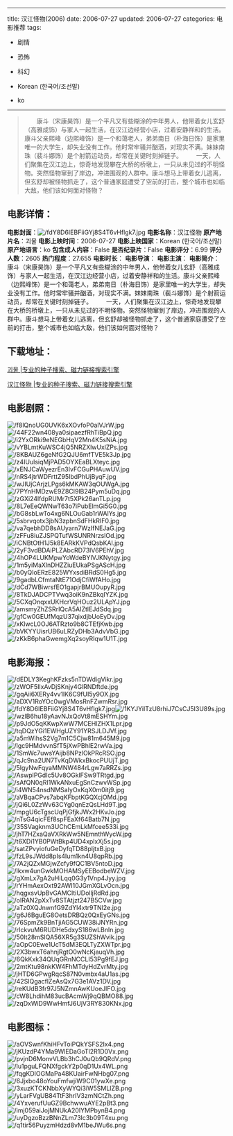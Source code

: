 
---
title: 汉江怪物(2006)
date: 2006-07-27
updated: 2006-07-27
categories: 电影推荐
tags:
- 剧情
- 恐怖
- 科幻

- Korean (한국어/조선말)
- ko
---


> 　　康斗（宋康昊饰）是一个平凡又有些糊涂的中年男人，他带着女儿玄舒（高雅成饰）与家人一起生活，在汉江边经营小店，过着安静祥和的生活。康斗父亲熙峰（边熙峰饰）是一个和蔼老人，弟弟南日（朴海日饰）是家里唯一的大学生，却失业没有工作。他时常牢骚并酗酒，对现实不满。妹妹南珠（裴斗娜饰）是个射箭运动员，却常在关键时刻掉链子。 　　一天，人们聚集在汉江边上，惊奇地发现攀在大桥的桥墩上，一只从未见过的不明怪物。突然怪物窜到了岸边，冲进围观的人群中。康斗想马上带着女儿逃离，但玄舒却被怪物抓走了，这个普通家庭遭受了空前的打击，整个城市也如临大敌，他们该如何面对怪物？

## **电影详情**：

**电影封面**：<img src="https://image.tmdb.org/t/p/w200/fdY8D6IEBFiiGYj8S4T6vHflgk7.jpg" alt="/fdY8D6IEBFiiGYj8S4T6vHflgk7.jpg" title="/fdY8D6IEBFiiGYj8S4T6vHflgk7.jpg">
**电影名称**：汉江怪物
**原产地片名**：괴물
**电影上映时间**：2006-07-27
**电影上映国家**：Korean (한국어/조선말)
**原产地语言**：ko
**包含成人内容**：False
**是否纪录片**：False
**电影评分**：6.99
**评分人数**：2605
**热门程度**：27.655
**电影时长**：
**电影导演**：
**电影主演**：
**电影简介**：　　康斗（宋康昊饰）是一个平凡又有些糊涂的中年男人，他带着女儿玄舒（高雅成饰）与家人一起生活，在汉江边经营小店，过着安静祥和的生活。康斗父亲熙峰（边熙峰饰）是一个和蔼老人，弟弟南日（朴海日饰）是家里唯一的大学生，却失业没有工作。他时常牢骚并酗酒，对现实不满。妹妹南珠（裴斗娜饰）是个射箭运动员，却常在关键时刻掉链子。 　　一天，人们聚集在汉江边上，惊奇地发现攀在大桥的桥墩上，一只从未见过的不明怪物。突然怪物窜到了岸边，冲进围观的人群中。康斗想马上带着女儿逃离，但玄舒却被怪物抓走了，这个普通家庭遭受了空前的打击，整个城市也如临大敌，他们该如何面对怪物？

## **下载地址**：
[괴물 |专业的种子搜索、磁力链接搜索引擎](https://movie.amd794.com:2083/?search=%EA%B4%B4%EB%AC%BC&ordering=&mode=match_phrase&page_size=10&page=1)

[汉江怪物 |专业的种子搜索、磁力链接搜索引擎](https://movie.amd794.com:2083/?search=%E6%B1%89%E6%B1%9F%E6%80%AA%E7%89%A9&ordering=&mode=match_phrase&page_size=10&page=1)
 

## **电影剧照**：
<img src="https://image.tmdb.org/t/p/original/f8lQnoUG0UVK6xXOvfoP0alVJrW.jpg" alt="/f8lQnoUG0UVK6xXOvfoP0alVJrW.jpg" title="/f8lQnoUG0UVK6xXOvfoP0alVJrW.jpg"><img src="https://image.tmdb.org/t/p/original/44F22wn408ya0sipaezfRhTiBpQ.jpg" alt="/44F22wn408ya0sipaezfRhTiBpQ.jpg" title="/44F22wn408ya0sipaezfRhTiBpQ.jpg"><img src="https://image.tmdb.org/t/p/original/i2YxORki9eNEGbHqV2Mn4K5sNiA.jpg" alt="/i2YxORki9eNEGbHqV2Mn4K5sNiA.jpg" title="/i2YxORki9eNEGbHqV2Mn4K5sNiA.jpg"><img src="https://image.tmdb.org/t/p/original/vYBLmtKuWSC4jQ5NRZXlwUxlZPs.jpg" alt="/vYBLmtKuWSC4jQ5NRZXlwUxlZPs.jpg" title="/vYBLmtKuWSC4jQ5NRZXlwUxlZPs.jpg"><img src="https://image.tmdb.org/t/p/original/8KBAUZ6geNfG2QJU6mfTVE5k3Jp.jpg" alt="/8KBAUZ6geNfG2QJU6mfTVE5k3Jp.jpg" title="/8KBAUZ6geNfG2QJU6mfTVE5k3Jp.jpg"><img src="https://image.tmdb.org/t/p/original/z4IUulsiqMjPAD5OYXEaBLXteyc.jpg" alt="/z4IUulsiqMjPAD5OYXEaBLXteyc.jpg" title="/z4IUulsiqMjPAD5OYXEaBLXteyc.jpg"><img src="https://image.tmdb.org/t/p/original/xENJCaWyezrEn3IvFCGuPHAuwUV.jpg" alt="/xENJCaWyezrEn3IvFCGuPHAuwUV.jpg" title="/xENJCaWyezrEn3IvFCGuPHAuwUV.jpg"><img src="https://image.tmdb.org/t/p/original/nRS4jtrWDFrttZ95IbdPhUjByqF.jpg" alt="/nRS4jtrWDFrttZ95IbdPhUjByqF.jpg" title="/nRS4jtrWDFrttZ95IbdPhUjByqF.jpg"><img src="https://image.tmdb.org/t/p/original/wJIUjCArjzLPgs6kMKAW3qOUWgA.jpg" alt="/wJIUjCArjzLPgs6kMKAW3qOUWgA.jpg" title="/wJIUjCArjzLPgs6kMKAW3qOUWgA.jpg"><img src="https://image.tmdb.org/t/p/original/7PYnHMDzwE9Z8CI9lB24Pym5uDq.jpg" alt="/7PYnHMDzwE9Z8CI9lB24Pym5uDq.jpg" title="/7PYnHMDzwE9Z8CI9lB24Pym5uDq.jpg"><img src="https://image.tmdb.org/t/p/original/zGXi24lfdpRUMr7t5XPk26anTLp.jpg" alt="/zGXi24lfdpRUMr7t5XPk26anTLp.jpg" title="/zGXi24lfdpRUMr7t5XPk26anTLp.jpg"><img src="https://image.tmdb.org/t/p/original/8L7eEeQWNwT63o7iPubElmGi5G0.jpg" alt="/8L7eEeQWNwT63o7iPubElmGi5G0.jpg" title="/8L7eEeQWNwT63o7iPubElmGi5G0.jpg"><img src="https://image.tmdb.org/t/p/original/bG8sbLwTo4xg6NLOuGab1rWAlYs.jpg" alt="/bG8sbLwTo4xg6NLOuGab1rWAlYs.jpg" title="/bG8sbLwTo4xg6NLOuGab1rWAlYs.jpg"><img src="https://image.tmdb.org/t/p/original/5sbrvqotx3jbN3zpbnSdFHkRIF0.jpg" alt="/5sbrvqotx3jbN3zpbnSdFHkRIF0.jpg" title="/5sbrvqotx3jbN3zpbnSdFHkRIF0.jpg"><img src="https://image.tmdb.org/t/p/original/va7qebhDD8sAUyarn7WzIfNEJaG.jpg" alt="/va7qebhDD8sAUyarn7WzIfNEJaG.jpg" title="/va7qebhDD8sAUyarn7WzIfNEJaG.jpg"><img src="https://image.tmdb.org/t/p/original/zFFu8iuZJSPQTufWSUNRNrzslOd.jpg" alt="/zFFu8iuZJSPQTufWSUNRNrzslOd.jpg" title="/zFFu8iuZJSPQTufWSUNRNrzslOd.jpg"><img src="https://image.tmdb.org/t/p/original/iCNBtOtH1J5k8EARkKVPdQsbKAl.jpg" alt="/iCNBtOtH1J5k8EARkKVPdQsbKAl.jpg" title="/iCNBtOtH1J5k8EARkKVPdQsbKAl.jpg"><img src="https://image.tmdb.org/t/p/original/2yF3vdBDAiPLZAbcRD73lV6PEhV.jpg" alt="/2yF3vdBDAiPLZAbcRD73lV6PEhV.jpg" title="/2yF3vdBDAiPLZAbcRD73lV6PEhV.jpg"><img src="https://image.tmdb.org/t/p/original/4hOP4LUKMpwYoWdeBYIVJKNytgy.jpg" alt="/4hOP4LUKMpwYoWdeBYIVJKNytgy.jpg" title="/4hOP4LUKMpwYoWdeBYIVJKNytgy.jpg"><img src="https://image.tmdb.org/t/p/original/1m5yiMaXlnDHZZiuEUkaPSgAScH.jpg" alt="/1m5yiMaXlnDHZZiuEUkaPSgAScH.jpg" title="/1m5yiMaXlnDHZZiuEUkaPSgAScH.jpg"><img src="https://image.tmdb.org/t/p/original/b0yQIoERzE825WYxsdiBRdS0Hg5.jpg" alt="/b0yQIoERzE825WYxsdiBRdS0Hg5.jpg" title="/b0yQIoERzE825WYxsdiBRdS0Hg5.jpg"><img src="https://image.tmdb.org/t/p/original/9gadbLCfmtaNtE71OdjCfiWfAHo.jpg" alt="/9gadbLCfmtaNtE71OdjCfiWfAHo.jpg" title="/9gadbLCfmtaNtE71OdjCfiWfAHo.jpg"><img src="https://image.tmdb.org/t/p/original/dCd7WBiwrsfEO1gapjrBMUOupyR.jpg" alt="/dCd7WBiwrsfEO1gapjrBMUOupyR.jpg" title="/dCd7WBiwrsfEO1gapjrBMUOupyR.jpg"><img src="https://image.tmdb.org/t/p/original/8TkDJADCPTVwq3oiK9nZBkqIYZK.jpg" alt="/8TkDJADCPTVwq3oiK9nZBkqIYZK.jpg" title="/8TkDJADCPTVwq3oiK9nZBkqIYZK.jpg"><img src="https://image.tmdb.org/t/p/original/5CXqOnqxxUKHcrVqHOuz2ULApYJ.jpg" alt="/5CXqOnqxxUKHcrVqHOuz2ULApYJ.jpg" title="/5CXqOnqxxUKHcrVqHOuz2ULApYJ.jpg"><img src="https://image.tmdb.org/t/p/original/amsmyZhZSRrIQcA5AIZtlEJdSdq.jpg" alt="/amsmyZhZSRrIQcA5AIZtlEJdSdq.jpg" title="/amsmyZhZSRrIQcA5AIZtlEJdSdq.jpg"><img src="https://image.tmdb.org/t/p/original/gfCw0GEUfMqzU37qixdjbUoEyDv.jpg" alt="/gfCw0GEUfMqzU37qixdjbUoEyDv.jpg" title="/gfCw0GEUfMqzU37qixdjbUoEyDv.jpg"><img src="https://image.tmdb.org/t/p/original/xKlwcL0OJ6ATRzto9b8CTEfjKwb.jpg" alt="/xKlwcL0OJ6ATRzto9b8CTEfjKwb.jpg" title="/xKlwcL0OJ6ATRzto9b8CTEfjKwb.jpg"><img src="https://image.tmdb.org/t/p/original/bVKYYUisrUB6uLRZyDHb3AdvVbG.jpg" alt="/bVKYYUisrUB6uLRZyDHb3AdvVbG.jpg" title="/bVKYYUisrUB6uLRZyDHb3AdvVbG.jpg"><img src="https://image.tmdb.org/t/p/original/zKkB6phaGwemgXq2soyRIqw1U1T.jpg" alt="/zKkB6phaGwemgXq2soyRIqw1U1T.jpg" title="/zKkB6phaGwemgXq2soyRIqw1U1T.jpg">

## **电影海报**：
<img src="https://image.tmdb.org/t/p/original/dEDLY3KeghKFzks5nTDWdigVikr.jpg" alt="/dEDLY3KeghKFzks5nTDWdigVikr.jpg" title="/dEDLY3KeghKFzks5nTDWdigVikr.jpg"><img src="https://image.tmdb.org/t/p/original/zWOF5IlxAvDjSKnjy4GlRNDftde.jpg" alt="/zWOF5IlxAvDjSKnjy4GlRNDftde.jpg" title="/zWOF5IlxAvDjSKnjy4GlRNDftde.jpg"><img src="https://image.tmdb.org/t/p/original/gqAii6XERy4vv1lK6C9fUI5y9OX.jpg" alt="/gqAii6XERy4vv1lK6C9fUI5y9OX.jpg" title="/gqAii6XERy4vv1lK6C9fUI5y9OX.jpg"><img src="https://image.tmdb.org/t/p/original/aDXV1RoYOc0wgVMosRnFZwmRsr.jpg" alt="/aDXV1RoYOc0wgVMosRnFZwmRsr.jpg" title="/aDXV1RoYOc0wgVMosRnFZwmRsr.jpg"><img src="https://image.tmdb.org/t/p/original/fdY8D6IEBFiiGYj8S4T6vHflgk7.jpg" alt="/fdY8D6IEBFiiGYj8S4T6vHflgk7.jpg" title="/fdY8D6IEBFiiGYj8S4T6vHflgk7.jpg"><img src="https://image.tmdb.org/t/p/original/1KYJYiITzU8rhiJ7CsCJ5I3U89s.jpg" alt="/1KYJYiITzU8rhiJ7CsCJ5I3U89s.jpg" title="/1KYJYiITzU8rhiJ7CsCJ5I3U89s.jpg"><img src="https://image.tmdb.org/t/p/original/wzlB6hu18yAavNJxQoVt8mESHYm.jpg" alt="/wzlB6hu18yAavNJxQoVt8mESHYm.jpg" title="/wzlB6hu18yAavNJxQoVt8mESHYm.jpg"><img src="https://image.tmdb.org/t/p/original/p9JdO5qKKwpXwW7MCEHlZHX1Lpr.jpg" alt="/p9JdO5qKKwpXwW7MCEHlZHX1Lpr.jpg" title="/p9JdO5qKKwpXwW7MCEHlZHX1Lpr.jpg"><img src="https://image.tmdb.org/t/p/original/tqDQzYGi1EWHgUZY91YRSJLDJVf.jpg" alt="/tqDQzYGi1EWHgUZY91YRSJLDJVf.jpg" title="/tqDQzYGi1EWHgUZY91YRSJLDJVf.jpg"><img src="https://image.tmdb.org/t/p/original/a5mWihsS2Vg7m1C5Cjw81m645M9.jpg" alt="/a5mWihsS2Vg7m1C5Cjw81m645M9.jpg" title="/a5mWihsS2Vg7m1C5Cjw81m645M9.jpg"><img src="https://image.tmdb.org/t/p/original/lgc9HMdvvnSfT5jXwPBhlE2rwVa.jpg" alt="/lgc9HMdvvnSfT5jXwPBhlE2rwVa.jpg" title="/lgc9HMdvvnSfT5jXwPBhlE2rwVa.jpg"><img src="https://image.tmdb.org/t/p/original/1SmWc7uwsYAijb8NPzlOkPRcRSO.jpg" alt="/1SmWc7uwsYAijb8NPzlOkPRcRSO.jpg" title="/1SmWc7uwsYAijb8NPzlOkPRcRSO.jpg"><img src="https://image.tmdb.org/t/p/original/qJc9na2UN7TvKqDWkxBkocPUUjT.jpg" alt="/qJc9na2UN7TvKqDWkxBkocPUUjT.jpg" title="/qJc9na2UN7TvKqDWkxBkocPUUjT.jpg"><img src="https://image.tmdb.org/t/p/original/5lgyNwFqyaMMNW484rLgw7aRRZs.jpg" alt="/5lgyNwFqyaMMNW484rLgw7aRRZs.jpg" title="/5lgyNwFqyaMMNW484rLgw7aRRZs.jpg"><img src="https://image.tmdb.org/t/p/original/AswplPGdIc5Uv8OGklFSw9TRtgd.jpg" alt="/AswplPGdIc5Uv8OGklFSw9TRtgd.jpg" title="/AswplPGdIc5Uv8OGklFSw9TRtgd.jpg"><img src="https://image.tmdb.org/t/p/original/sAfQN0qRI1WkANxuEgSnCzwvWSp.jpg" alt="/sAfQN0qRI1WkANxuEgSnCzwvWSp.jpg" title="/sAfQN0qRI1WkANxuEgSnCzwvWSp.jpg"><img src="https://image.tmdb.org/t/p/original/i4WN54nsdNMSaIyOxKqX0m0itj9.jpg" alt="/i4WN54nsdNMSaIyOxKqX0m0itj9.jpg" title="/i4WN54nsdNMSaIyOxKqX0m0itj9.jpg"><img src="https://image.tmdb.org/t/p/original/aVBqaCPvs7abqKFbptKGQXcjOMd.jpg" alt="/aVBqaCPvs7abqKFbptKGQXcjOMd.jpg" title="/aVBqaCPvs7abqKFbptKGQXcjOMd.jpg"><img src="https://image.tmdb.org/t/p/original/jQi6L0ZzWv63CYg0qnEzQsLHd9T.jpg" alt="/jQi6L0ZzWv63CYg0qnEzQsLHd9T.jpg" title="/jQi6L0ZzWv63CYg0qnEzQsLHd9T.jpg"><img src="https://image.tmdb.org/t/p/original/mpgU6cTgscUqPjGfjkJWx2HKvJo.jpg" alt="/mpgU6cTgscUqPjGfjkJWx2HKvJo.jpg" title="/mpgU6cTgscUqPjGfjkJWx2HKvJo.jpg"><img src="https://image.tmdb.org/t/p/original/nTsG4qicFEf8spFEaXf64Batb7N.jpg" alt="/nTsG4qicFEf8spFEaXf64Batb7N.jpg" title="/nTsG4qicFEf8spFEaXf64Batb7N.jpg"><img src="https://image.tmdb.org/t/p/original/35SVagknm3UChCEmLkMfcee533i.jpg" alt="/35SVagknm3UChCEmLkMfcee533i.jpg" title="/35SVagknm3UChCEmLkMfcee533i.jpg"><img src="https://image.tmdb.org/t/p/original/jhT7HZxaQaVXRkWw5NEmnthWycW.jpg" alt="/jhT7HZxaQaVXRkWw5NEmnthWycW.jpg" title="/jhT7HZxaQaVXRkWw5NEmnthWycW.jpg"><img src="https://image.tmdb.org/t/p/original/t6XDi1YB0PWtBkp4UD4xplxXj5s.jpg" alt="/t6XDi1YB0PWtBkp4UD4xplxXj5s.jpg" title="/t6XDi1YB0PWtBkp4UD4xplxXj5s.jpg"><img src="https://image.tmdb.org/t/p/original/satZPvyiofuGeDyfqTD88pljtxB.jpg" alt="/satZPvyiofuGeDyfqTD88pljtxB.jpg" title="/satZPvyiofuGeDyfqTD88pljtxB.jpg"><img src="https://image.tmdb.org/t/p/original/fzL9sJWdd8pIs4Ium1kn4U8qpRb.jpg" alt="/fzL9sJWdd8pIs4Ium1kn4U8qpRb.jpg" title="/fzL9sJWdd8pIs4Ium1kn4U8qpRb.jpg"><img src="https://image.tmdb.org/t/p/original/7A2jQZxMGjwZcfy9fQC1BV5ntoD.jpg" alt="/7A2jQZxMGjwZcfy9fQC1BV5ntoD.jpg" title="/7A2jQZxMGjwZcfy9fQC1BV5ntoD.jpg"><img src="https://image.tmdb.org/t/p/original/lkxw4unGwkMOHAMSyEEBodbeWZV.jpg" alt="/lkxw4unGwkMOHAMSyEEBodbeWZV.jpg" title="/lkxw4unGwkMOHAMSyEEBodbeWZV.jpg"><img src="https://image.tmdb.org/t/p/original/gXmLx7gA2uHiLqq0G3y1Vnp4Jyy.jpg" alt="/gXmLx7gA2uHiLqq0G3y1Vnp4Jyy.jpg" title="/gXmLx7gA2uHiLqq0G3y1Vnp4Jyy.jpg"><img src="https://image.tmdb.org/t/p/original/rYHmAexOxt92AWI10JGmXGLvOcn.jpg" alt="/rYHmAexOxt92AWI10JGmXGLvOcn.jpg" title="/rYHmAexOxt92AWI10JGmXGLvOcn.jpg"><img src="https://image.tmdb.org/t/p/original/hqgxsvUpBvGAMCltiUDolljRdRd.jpg" alt="/hqgxsvUpBvGAMCltiUDolljRdRd.jpg" title="/hqgxsvUpBvGAMCltiUDolljRdRd.jpg"><img src="https://image.tmdb.org/t/p/original/oIRAN2pXxTv8STAtjzt247B5CVw.jpg" alt="/oIRAN2pXxTv8STAtjzt247B5CVw.jpg" title="/oIRAN2pXxTv8STAtjzt247B5CVw.jpg"><img src="https://image.tmdb.org/t/p/original/aTz0XQJnwnfG9ZdYl4xtr9TNl2e.jpg" alt="/aTz0XQJnwnfG9ZdYl4xtr9TNl2e.jpg" title="/aTz0XQJnwnfG9ZdYl4xtr9TNl2e.jpg"><img src="https://image.tmdb.org/t/p/original/g6J6BguEG8OetsDRBQz0QxEyGNs.jpg" alt="/g6J6BguEG8OetsDRBQz0QxEyGNs.jpg" title="/g6J6BguEG8OetsDRBQz0QxEyGNs.jpg"><img src="https://image.tmdb.org/t/p/original/76SpmZk9BnTjiAG5CUW38iJNYRn.jpg" alt="/76SpmZk9BnTjiAG5CUW38iJNYRn.jpg" title="/76SpmZk9BnTjiAG5CUW38iJNYRn.jpg"><img src="https://image.tmdb.org/t/p/original/rIckvuM6RUDHe5dxyS186wLBnln.jpg" alt="/rIckvuM6RUDHe5dxyS186wLBnln.jpg" title="/rIckvuM6RUDHe5dxyS186wLBnln.jpg"><img src="https://image.tmdb.org/t/p/original/50lt28mSlQA56XR5g3SUZShWvik.jpg" alt="/50lt28mSlQA56XR5g3SUZShWvik.jpg" title="/50lt28mSlQA56XR5g3SUZShWvik.jpg"><img src="https://image.tmdb.org/t/p/original/aOpC0Ewe1UcT5dM3EQLTyZXWTpr.jpg" alt="/aOpC0Ewe1UcT5dM3EQLTyZXWTpr.jpg" title="/aOpC0Ewe1UcT5dM3EQLTyZXWTpr.jpg"><img src="https://image.tmdb.org/t/p/original/2X3bwxT6ahnjRgtO0wNcKjauqVh.jpg" alt="/2X3bwxT6ahnjRgtO0wNcKjauqVh.jpg" title="/2X3bwxT6ahnjRgtO0wNcKjauqVh.jpg"><img src="https://image.tmdb.org/t/p/original/6QkKxk34QUqGRnNCCLI53Pg9fEJ.jpg" alt="/6QkKxk34QUqGRnNCCLI53Pg9fEJ.jpg" title="/6QkKxk34QUqGRnNCCLI53Pg9fEJ.jpg"><img src="https://image.tmdb.org/t/p/original/2mtKtu98nkKW4FhMTdyHdZvrMty.jpg" alt="/2mtKtu98nkKW4FhMTdyHdZvrMty.jpg" title="/2mtKtu98nkKW4FhMTdyHdZvrMty.jpg"><img src="https://image.tmdb.org/t/p/original/jHTD6GPwgRqcS87N0vmbx4aU1as.jpg" alt="/jHTD6GPwgRqcS87N0vmbx4aU1as.jpg" title="/jHTD6GPwgRqcS87N0vmbx4aU1as.jpg"><img src="https://image.tmdb.org/t/p/original/42SIQgacflZeAsQx7G3e1AVz1DV.jpg" alt="/42SIQgacflZeAsQx7G3e1AVz1DV.jpg" title="/42SIQgacflZeAsQx7G3e1AVz1DV.jpg"><img src="https://image.tmdb.org/t/p/original/reKUdB3fr97J5NZmnAwKUoeJlFO.jpg" alt="/reKUdB3fr97J5NZmnAwKUoeJlFO.jpg" title="/reKUdB3fr97J5NZmnAwKUoeJlFO.jpg"><img src="https://image.tmdb.org/t/p/original/cW8LhdihM83ucBAcmWj9qQBMO88.jpg" alt="/cW8LhdihM83ucBAcmWj9qQBMO88.jpg" title="/cW8LhdihM83ucBAcmWj9qQBMO88.jpg"><img src="https://image.tmdb.org/t/p/original/zqDxWiD9WwHmfJ6UjV3RY830KNx.jpg" alt="/zqDxWiD9WwHmfJ6UjV3RY830KNx.jpg" title="/zqDxWiD9WwHmfJ6UjV3RY830KNx.jpg">

## **电影图标**：
<img src="https://image.tmdb.org/t/p/original/aOVSwnfKhiHFvToiPQkYSFS2Ix4.png" alt="/aOVSwnfKhiHFvToiPQkYSFS2Ix4.png" title="/aOVSwnfKhiHFvToiPQkYSFS2Ix4.png"><img src="https://image.tmdb.org/t/p/original/jKUzdP4YMa9WlEDaGoTl2R1D0Vx.png" alt="/jKUzdP4YMa9WlEDaGoTl2R1D0Vx.png" title="/jKUzdP4YMa9WlEDaGoTl2R1D0Vx.png"><img src="https://image.tmdb.org/t/p/original/pvjnD6MonvVLBb3hCJ0uQb9QRdV.png" alt="/pvjnD6MonvVLBb3hCJ0uQb9QRdV.png" title="/pvjnD6MonvVLBb3hCJ0uQb9QRdV.png"><img src="https://image.tmdb.org/t/p/original/lu1pguLFQNXfgckY2p0qD1Ux4WL.png" alt="/lu1pguLFQNXfgckY2p0qD1Ux4WL.png" title="/lu1pguLFQNXfgckY2p0qD1Ux4WL.png"><img src="https://image.tmdb.org/t/p/original/fqgKDIOGMaPa48KUairFwNHbg07.png" alt="/fqgKDIOGMaPa48KUairFwNHbg07.png" title="/fqgKDIOGMaPa48KUairFwNHbg07.png"><img src="https://image.tmdb.org/t/p/original/6Jjxbo48oYouFmfwjiW9C01ywXe.png" alt="/6Jjxbo48oYouFmfwjiW9C01ywXe.png" title="/6Jjxbo48oYouFmfwjiW9C01ywXe.png"><img src="https://image.tmdb.org/t/p/original/3xuzKTCKNbbXyWYQi3iW5SMLIZB.png" alt="/3xuzKTCKNbbXyWYQi3iW5SMLIZB.png" title="/3xuzKTCKNbbXyWYQi3iW5SMLIZB.png"><img src="https://image.tmdb.org/t/p/original/yLarFVgUB84TtF3hrIV3zmNCtZh.png" alt="/yLarFVgUB84TtF3hrIV3zmNCtZh.png" title="/yLarFVgUB84TtF3hrIV3zmNCtZh.png"><img src="https://image.tmdb.org/t/p/original/4YxverufUuGZ9BchwwuAYE2pBt3.png" alt="/4YxverufUuGZ9BchwwuAYE2pBt3.png" title="/4YxverufUuGZ9BchwwuAYE2pBt3.png"><img src="https://image.tmdb.org/t/p/original/imj059aiJojMNUkA20IYMPbynB4.png" alt="/imj059aiJojMNUkA20IYMPbynB4.png" title="/imj059aiJojMNUkA20IYMPbynB4.png"><img src="https://image.tmdb.org/t/p/original/uyDgzoBzzBNnZLm73lc3b09T4xu.png" alt="/uyDgzoBzzBNnZLm73lc3b09T4xu.png" title="/uyDgzoBzzBNnZLm73lc3b09T4xu.png"><img src="https://image.tmdb.org/t/p/original/q1tir56PuyzmHdzd8vM1beJWu6s.png" alt="/q1tir56PuyzmHdzd8vM1beJWu6s.png" title="/q1tir56PuyzmHdzd8vM1beJWu6s.png">
